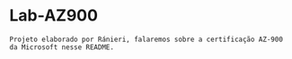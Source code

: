 # Lab-AZ900
    Projeto elaborado por Ránieri, falaremos sobre a certificação AZ-900 da Microsoft nesse README.
    
